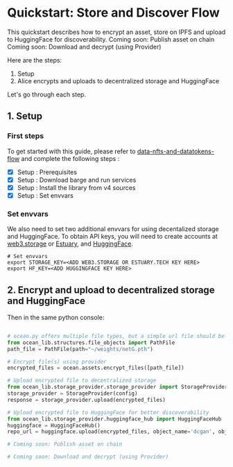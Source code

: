 <!--
Copyright 2022 Ocean Protocol Foundation
SPDX-License-Identifier: Apache-2.0
-->

# Quickstart: Store and Discover Flow

This quickstart describes how to encrypt an asset, store on IPFS and upload to HuggingFace for discoverability. 
Coming soon: Publish asset on chain
Coming soon: Download and decrypt (using Provider)

Here are the steps:

1.  Setup
2.  Alice encrypts and uploads to decentralized storage and HuggingFace

Let's go through each step.

## 1. Setup

### First steps

To get started with this guide, please refer to [data-nfts-and-datatokens-flow](data-nfts-and-datatokens-flow.md) and complete the following steps :
- [x] Setup : Prerequisites
- [x] Setup : Download barge and run services
- [x] Setup : Install the library from v4 sources
- [x] Setup : Set envvars

### Set envvars

We also need to set two additional envvars for using decentalized storage and HuggingFace. To obtain API keys, you will need to create accounts at [web3.storage](https://web3.storage/) or [Estuary](https://docs.estuary.tech/get-invite-key), and [HuggingFace](https://huggingface.co). 

```console
# Set envvars
export STORAGE_KEY=<ADD WEB3.STORAGE OR ESTUARY.TECH KEY HERE>
export HF_KEY=<ADD HUGGINGFACE KEY HERE>

```

## 2. Encrypt and upload to decentralized storage and HuggingFace

Then in the same python console:
```python

# ocean.py offers multiple file types, but a simple url file should be enough for this example
from ocean_lib.structures.file_objects import PathFile
path_file = PathFile(path="~/weights/netG.pth")

# Encrypt file(s) using provider
encrypted_files = ocean.assets.encrypt_files([path_file])

# Upload encrypted file to decentralized storage 
from ocean_lib.storage_provider.storage_provider import StorageProvider
storage_provider = StorageProvider(config)
response = storage_provider.upload(encrypted_files)

# Upload encrypted file to HuggingFace for better discoverability
from ocean_lib.storage_provider.huggingface_hub import HuggingFaceHub
huggingface = HuggingFaceHub()
repo_url = huggingface.upload(encrypted_files, object_name='dcgan', object_type='model')

# Coming soon: Publish asset on chain

# Coming soon: Download and decrypt (using Provider)

```
